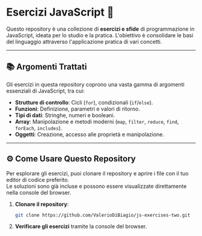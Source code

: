 # Esercizi JavaScript 🚀

Questo repository è una collezione di **esercizi e sfide** di programmazione in JavaScript, ideata per lo studio e la pratica. L'obiettivo è consolidare le basi del linguaggio attraverso l'applicazione pratica di vari concetti.

---

## 📚 Argomenti Trattati

Gli esercizi in questa repository coprono una vasta gamma di argomenti essenziali di JavaScript, tra cui:

* **Strutture di controllo**: Cicli (`for`), condizionali (`if`/`else`).
* **Funzioni**: Definizione, parametri e valori di ritorno.
* **Tipi di dati**: Stringhe, numeri e booleani.
* **Array**: Manipolazione e metodi moderni (`map`, `filter`, `reduce`, `find`, `forEach`, `includes`).
* **Oggetti**: Creazione, accesso alle proprietà e manipolazione.

---

## ⚙️ Come Usare Questo Repository

Per esplorare gli esercizi, puoi clonare il repository e aprire i file con il tuo editor di codice preferito.       
Le soluzioni sono già incluse e possono essere visualizzate direttamente nella console del browser.

1. **Clonare il repository**:
    ```bash
    git clone https://github.com/ValerioDiBiagio/js-exercises-two.git
    ```
2. **Verificare gli esercizi** tramite la console del browser.